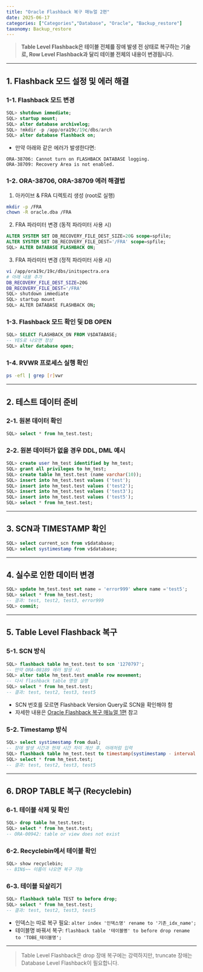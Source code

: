 ```yaml
---
title: "Oracle Flashback 복구 매뉴얼 2편"
date: 2025-06-17
categories: ["Categories","Database", "Oracle", "Backup_restore"]
taxonomy: Backup_restore
---
```


> **Table Level Flashback은 테이블 전체를 장애 발생 전 상태로 복구하는 기술로, Row Level Flashback과 달리 테이블 전체의 내용이 변경됩니다.**

---

## 1. Flashback 모드 설정 및 에러 해결

### 1-1. Flashback 모드 변경
```sql
SQL> shutdown immediate;
SQL> startup mount;
SQL> alter database archivelog;
SQL> !mkdir -p /app/ora19c/19c/dbs/arch
SQL> alter database flashback on;
```

- 만약 아래와 같은 에러가 발생한다면:
```
ORA-38706: Cannot turn on FLASHBACK DATABASE logging.
ORA-38709: Recovery Area is not enabled.
```

### 1-2. ORA-38706, ORA-38709 에러 해결법
1. 아카이브 & FRA 디렉토리 생성 (root로 실행)
```bash
mkdir -p /FRA
chown -R oracle.dba /FRA
```
2. FRA 파라미터 변경 (동적 파라미터 사용 시)
```sql
ALTER SYSTEM SET DB_RECOVERY_FILE_DEST_SIZE=20G scope=spfile;
ALTER SYSTEM SET DB_RECOVERY_FILE_DEST='/FRA' scope=spfile;
SQL> ALTER DATABASE FLASHBACK ON;
```
3. FRA 파라미터 변경 (정적 파라미터 사용 시)
```bash
vi /app/ora19c/19c/dbs/initspectra.ora
# 아래 내용 추가
DB_RECOVERY_FILE_DEST_SIZE=20G
DB_RECOVERY_FILE_DEST='/FRA'
SQL> shutdown immediate
SQL> startup mount
SQL> ALTER DATABASE FLASHBACK ON;
```

### 1-3. Flashback 모드 확인 및 DB OPEN
```sql
SQL> SELECT FLASHBACK_ON FROM V$DATABASE;
-- YES로 나오면 정상
SQL> alter database open;
```

### 1-4. RVWR 프로세스 실행 확인
```bash
ps -efl | grep [r]vwr
```

---

## 2. 테스트 데이터 준비

### 2-1. 원본 데이터 확인
```sql
SQL> select * from hm_test.test;
```

### 2-2. 원본 데이터가 없을 경우 DDL, DML 예시
```sql
SQL> create user hm_test identified by hm_test;
SQL> grant all privileges to hm_test;
SQL> create table hm_test.test (name varchar(10));
SQL> insert into hm_test.test values ('test');
SQL> insert into hm_test.test values ('test2');
SQL> insert into hm_test.test values ('test3');
SQL> insert into hm_test.test values ('test5');
SQL> select * from hm_test.test;
```

---

## 3. SCN과 TIMESTAMP 확인
```sql
SQL> select current_scn from v$database;
SQL> select systimestamp from v$database;
```

---

## 4. 실수로 인한 데이터 변경
```sql
SQL> update hm_test.test set name = 'error999' where name ='test5';
SQL> select * from hm_test.test;
-- 결과: test, test2, test3, error999
SQL> commit;
```

---

## 5. Table Level Flashback 복구

### 5-1. SCN 방식
```sql
SQL> flashback table hm_test.test to scn '1270797';
-- 만약 ORA-08189 에러 발생 시:
SQL> alter table hm_test.test enable row movement;
-- 다시 flashback table 명령 실행
SQL> select * from hm_test.test;
-- 결과: test, test2, test3, test5
```

- SCN 번호를 모르면 Flashback Version Query로 SCN을 확인해야 함
- 자세한 내용은 [Oracle Flashback 복구 매뉴얼 1편](/categories/database/oracle/backup_restore/Database-Oracle-Flashback-Recovery-1/) 참고

### 5-2. Timestamp 방식
```sql
SQL> select systimestamp from dual;
-- 장애 발생 시간과 현재 시간 차이 계산 후, 아래처럼 입력
SQL> flashback table hm_test.test to timestamp(systimestamp - interval '8' minute);
SQL> select * from hm_test.test;
-- 결과: test, test2, test3, test5
```

---

## 6. DROP TABLE 복구 (Recyclebin)

### 6-1. 테이블 삭제 및 확인
```sql
SQL> drop table hm_test.test;
SQL> select * from hm_test.test;
-- ORA-00942: table or view does not exist
```

### 6-2. Recyclebin에서 테이블 확인
```sql
SQL> show recyclebin;
-- BIN$~~ 이름이 나오면 복구 가능
```

### 6-3. 테이블 되살리기
```sql
SQL> flashback table TEST to before drop;
SQL> select * from hm_test.test;
-- 결과: test, test2, test3, test5
```
- 인덱스는 따로 복구 필요: `alter index '인덱스명' rename to '기존_idx_name';`
- 테이블명 바꿔서 복구: `flashback table '테이블명' to before drop rename to 'TOBE_테이블명';`

---

> Table Level Flashback은 drop 장애 복구에는 강력하지만, truncate 장애는 Database Level Flashback이 필요합니다. 